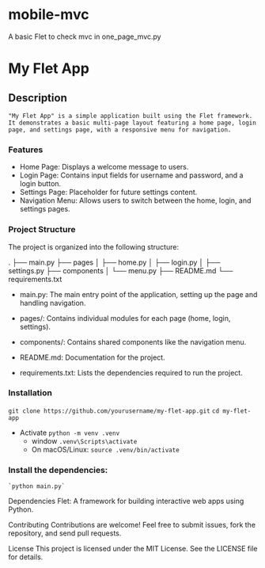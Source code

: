 # mobile-mvc
A basic Flet to check mvc in one_page_mvc.py

# My Flet App
## Description
    "My Flet App" is a simple application built using the Flet framework. It demonstrates a basic multi-page layout featuring a home page, login page, and settings page, with a responsive menu for navigation.

### Features
-   Home Page: Displays a welcome message to users.
-   Login Page: Contains input fields for username and password, and a login button.
-   Settings Page: Placeholder for future settings content.
-   Navigation Menu: Allows users to switch between the home, login, and settings pages.

### Project Structure
The project is organized into the following structure:

.
├── main.py
├── pages
│   ├── home.py
│   ├── login.py
│   ├── settings.py
├── components
│   └── menu.py
├── README.md
└── requirements.txt


-    main.py: The main entry point of the application, setting up the page and handling navigation.
-   pages/: Contains individual modules for each page (home, login, settings).
-   components/: Contains shared components like the navigation menu.

-   README.md: Documentation for the project.
-   requirements.txt: Lists the dependencies required to run the project.

### Installation
`git clone https://github.com/yourusername/my-flet-app.git`
`cd my-flet-app`

-   Activate
    `python -m venv .venv`
    -   window
        `.venv\Scripts\activate`
    -   On macOS/Linux:
        `source .venv/bin/activate`

### Install the dependencies:
    `python main.py`

Dependencies
Flet: A framework for building interactive web apps using Python.

Contributing
Contributions are welcome! Feel free to submit issues, fork the repository, and send pull requests.

License
This project is licensed under the MIT License. See the LICENSE file for details.


